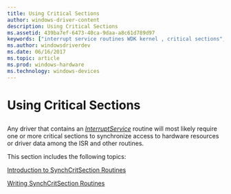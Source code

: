 ```yaml
---
title: Using Critical Sections
author: windows-driver-content
description: Using Critical Sections
ms.assetid: 439ba7ef-6473-40ca-9daa-a8c61d789d97
keywords: ["interrupt service routines WDK kernel , critical sections", "ISRs WDK kernel , critical sections", "InterruptService", "synchronization WDK kernel , interrupts"]
ms.author: windowsdriverdev
ms.date: 06/16/2017
ms.topic: article
ms.prod: windows-hardware
ms.technology: windows-devices
---
```


# Using Critical Sections


## <a href="" id="ddk-using-critical-sections-kg"></a>


Any driver that contains an [*InterruptService*](https://msdn.microsoft.com/library/windows/hardware/ff547958) routine will most likely require one or more critical sections to synchronize access to hardware resources or driver data among the ISR and other routines.

This section includes the following topics:

[Introduction to SynchCritSection Routines](introduction-to-synchcritsection-routines.md)

[Writing SynchCritSection Routines](writing-synchcritsection-routines.md)

 

 




